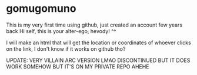 # gomugomuno
This is my very first time using github, just created an account few years back
Hi self, this is your alter-ego, hevody! ^^



I will make an html that will get the location or coordinates of whoever clicks on the link, I don't know if 
it works on github tho?

UPDATE: VERY VILLAIN ARC VERSION LMAO
DISCONTINUED BUT IT DOES WORK SOMEHOW BUT IT'S ON MY PRIVATE REPO AHEHE
